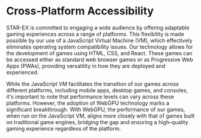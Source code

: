 # Cross-Platform Accessibility

STAR-EX is committed to engaging a wide audience by offering adaptable gaming experiences across a range of platforms. This flexibility is made possible by our use of a JavaScript Virtual Machine (VM), which effectively eliminates operating system compatibility issues. Our technology allows for the development of games using HTML, CSS, and React. These games can be accessed either as standard web browser games or as Progressive Web Apps (PWAs), providing versatility in how they are deployed and experienced.&#x20;

While the JavaScript VM facilitates the transition of our games across different platforms, including mobile apps, desktop games, and consoles, it's important to note that performance levels can vary across these platforms. However, the adoption of WebGPU technology marks a significant breakthrough. With WebGPU, the performance of our games, when run on the JavaScript VM, aligns more closely with that of games built on traditional game engines, bridging the gap and ensuring a high-quality gaming experience regardless of the platform.
